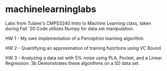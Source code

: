 # machinelearninglabs
Labs from Tulane's CMPS3240 Intro to Machine Learning class, taken during Fall '20
Code utilizes Numpy for data set manipulation.

HW 1 - My own implementation of a Perceptron learning algorithm.

HW 2 - Quantifying an approximation of training functions using VC Bound 

HW 3 - Analyzing a data set with 5% noise using PLA, Pocket, and a Linear Regression. 3b Demonstrates these algorithms on a 5D data set.
